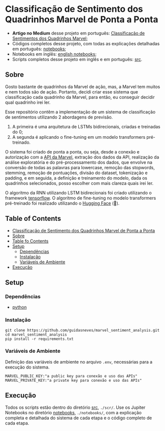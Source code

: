 <a name="1"></a>
# Classificação de Sentimento dos Quadrinhos Marvel de Ponta a Ponta

* **Artigo no Medium** desse projeto em português: [Classificação de Sentimentos dos Quadrinhos Marvel]();
* Códigos completos desse projeto, com todas as explicações detalhadas em português: [notebooks](./notebooks);
* Notebooks em inglês: [english notebooks](./notebooks/en_notebooks);
* Scripts completos desse projeto em inglês e em português: [src](./src/).

<a name="2"></a>
## Sobre
Gosto bastante de quadrinhos da Marvel de ação, mas, a Marvel tem muitos e nem todos são de ação. Portanto, decidi criar esse sistema que classificação cada quadrinho da Marvel, para então, eu conseguir decidir qual quadrinho irei ler.

Esse repositório contêm a implementação de um sistema de classificação de sentimentos utilizando 2 abordagens de previsão.
1. A primeira é uma arquitetura de LSTMs bidirecionais, criadas e treinadas do 0;
2. A segunda é aplicando o fine-tuning em um modelo transformers pré-treinado.

O sistema foi criado de ponta a ponta, ou seja, desde a conexão e autorização com a [API da Marvel](https://developer.marvel.com/), extração dos dados da API, realização da análise exploratória e do pré-processamento dos dados, que envolve na conversão de todas as palavras para lowercase, remoção das stopwords, stemming, remoção de pontuações, divisão do dataset, tokenização e padding, e em seguida, a definição e treinamento do modelo, dada os quadrinhos selecionados, posso escolher com mais clareza quais irei ler.

O algoritmo da RNN utilizando LSTM bidirecionais foi criado utilizando o framework [tensorflow](https://www.tensorflow.org/?hl=pt-br). O algoritmo de fine-tuning no modelo transformers pré-treinado foi realizado utilizando o [Hugging Face](https://huggingface.co/) (🤗).

<a name="3"></a>
## Table of Contents
* [Classificação de Sentimento dos Quadrinhos Marvel de Ponta a Ponta](#1)
* [Sobre](#2)
* [Table fo Contents](#3)
* [Setup](#4)
   * [Dependências](#4.1)
   * [Instalação](#4.2)
   * [Variáveis de Ambiente](#4.3)
* [Execução](#5)

<a name="4"></a>
## Setup
<a name="4.1"></a>
### Dependências
* [python](https://www.python.org/)

<a name="4.2"></a>
### Instalação
```terminal
git clone https://github.com/guidasneves/marvel_sentiment_analysis.git
cd marvel_sentiment_analysis
pip install -r requirements.txt
```

<a name="4.3"></a>
### Variáveis de Ambiente
Definição das variáveis de ambiente no arquivo `.env`, necessárias para a execução do sistema.
```text
MARVEL_PUBLIC_KEY:"a public key para conexão e uso das APIs"
MARVEL_PRIVATE_KEY:"a private key para conexão e uso das APIs"
```

<a name="5"></a>
## Execução
Todos os scripts estão dentro do diretório [src](./src/), `./scr/`. Use os Jupiter Notebooks no diretório [notebooks](./notebooks/), `./notebooks/`, com a explicação completa e detalhada do sistema de cada etapa e o código completo de cada etapa.
